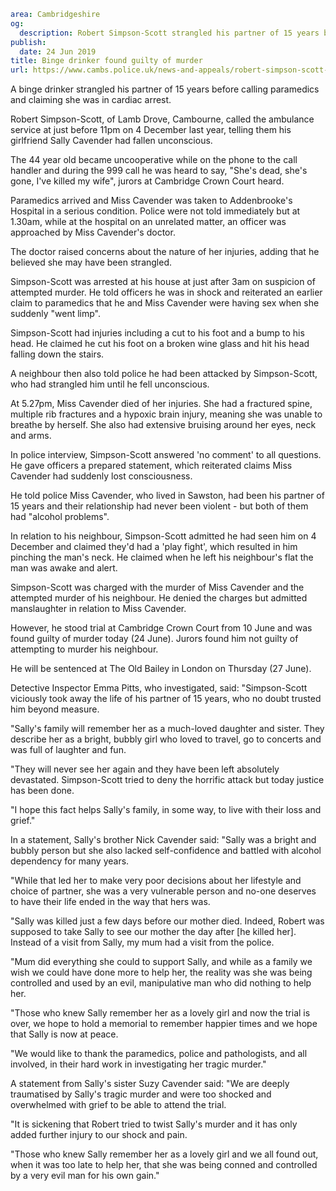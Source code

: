 ```yaml
area: Cambridgeshire
og:
  description: Robert Simpson-Scott strangled his partner of 15 years before calling paramedics and claiming she was in cardiac arrest
publish:
  date: 24 Jun 2019
title: Binge drinker found guilty of murder
url: https://www.cambs.police.uk/news-and-appeals/robert-simpson-scott-guilty-cambourne-murder
```

A binge drinker strangled his partner of 15 years before calling paramedics and claiming she was in cardiac arrest.

Robert Simpson-Scott, of Lamb Drove, Cambourne, called the ambulance service at just before 11pm on 4 December last year, telling them his girlfriend Sally Cavender had fallen unconscious.

The 44 year old became uncooperative while on the phone to the call handler and during the 999 call he was heard to say, "She's dead, she's gone, I've killed my wife", jurors at Cambridge Crown Court heard.

Paramedics arrived and Miss Cavender was taken to Addenbrooke's Hospital in a serious condition. Police were not told immediately but at 1.30am, while at the hospital on an unrelated matter, an officer was approached by Miss Cavender's doctor.

The doctor raised concerns about the nature of her injuries, adding that he believed she may have been strangled.

Simpson-Scott was arrested at his house at just after 3am on suspicion of attempted murder. He told officers he was in shock and reiterated an earlier claim to paramedics that he and Miss Cavender were having sex when she suddenly "went limp".

Simpson-Scott had injuries including a cut to his foot and a bump to his head. He claimed he cut his foot on a broken wine glass and hit his head falling down the stairs.

A neighbour then also told police he had been attacked by Simpson-Scott, who had strangled him until he fell unconscious.

At 5.27pm, Miss Cavender died of her injuries. She had a fractured spine, multiple rib fractures and a hypoxic brain injury, meaning she was unable to breathe by herself. She also had extensive bruising around her eyes, neck and arms.

In police interview, Simpson-Scott answered 'no comment' to all questions. He gave officers a prepared statement, which reiterated claims Miss Cavender had suddenly lost consciousness.

He told police Miss Cavender, who lived in Sawston, had been his partner of 15 years and their relationship had never been violent - but both of them had "alcohol problems".

In relation to his neighbour, Simpson-Scott admitted he had seen him on 4 December and claimed they'd had a 'play fight', which resulted in him pinching the man's neck. He claimed when he left his neighbour's flat the man was awake and alert.

Simpson-Scott was charged with the murder of Miss Cavender and the attempted murder of his neighbour. He denied the charges but admitted manslaughter in relation to Miss Cavender.

However, he stood trial at Cambridge Crown Court from 10 June and was found guilty of murder today (24 June). Jurors found him not guilty of attempting to murder his neighbour.

He will be sentenced at The Old Bailey in London on Thursday (27 June).

Detective Inspector Emma Pitts, who investigated, said: "Simpson-Scott viciously took away the life of his partner of 15 years, who no doubt trusted him beyond measure.

"Sally's family will remember her as a much-loved daughter and sister. They describe her as a bright, bubbly girl who loved to travel, go to concerts and was full of laughter and fun.

"They will never see her again and they have been left absolutely devastated. Simpson-Scott tried to deny the horrific attack but today justice has been done.

"I hope this fact helps Sally's family, in some way, to live with their loss and grief."

In a statement, Sally's brother Nick Cavender said: "Sally was a bright and bubbly person but she also lacked self-confidence and battled with alcohol dependency for many years.

"While that led her to make very poor decisions about her lifestyle and choice of partner, she was a very vulnerable person and no-one deserves to have their life ended in the way that hers was.

"Sally was killed just a few days before our mother died. Indeed, Robert was supposed to take Sally to see our mother the day after [he killed her]. Instead of a visit from Sally, my mum had a visit from the police.

"Mum did everything she could to support Sally, and while as a family we wish we could have done more to help her, the reality was she was being controlled and used by an evil, manipulative man who did nothing to help her.

"Those who knew Sally remember her as a lovely girl and now the trial is over, we hope to hold a memorial to remember happier times and we hope that Sally is now at peace.

"We would like to thank the paramedics, police and pathologists, and all involved, in their hard work in investigating her tragic murder."

A statement from Sally's sister Suzy Cavender said: "We are deeply traumatised by Sally's tragic murder and were too shocked and overwhelmed with grief to be able to attend the trial.

"It is sickening that Robert tried to twist Sally's murder and it has only added further injury to our shock and pain.

"Those who knew Sally remember her as a lovely girl and we all found out, when it was too late to help her, that she was being conned and controlled by a very evil man for his own gain."
